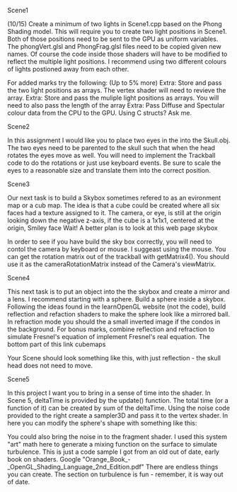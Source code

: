 Scene1 

(10/15) Create a minimum of two lights in Scene1.cpp based on the Phong Shading model. This will require you to create two light positions in Scene1. Both of those positions need to be sent to the GPU as uniform variables. The phongVert.glsl and PhongFrag.glsl files need to be copied given new names. Of course the code inside those shaders will have to be modified to reflect the multiple light positions. I recommend using two different colours of lights postioned away from each other.

For added marks try the following: (Up to 5% more)
Extra: Store and pass the two light positions as arrays. The vertex shader will need to revieve the array.
Extra: Store and pass the muliple light positions as arrays. You will need to also pass the length of the array
Extra: Pass Diffuse and Spectular colour data from the CPU to the GPU. Using C structs? Ask me. 


Scene2

In this assignment I would like you to place two eyes in the into the Skull.obj. The two eyes need to be parented to the skull such that when the head rotates the eyes move as well. You will need to implement the Trackball code to do the rotations or just use keyboard events. Be sure to scale the eyes to a reasonable size and translate them into the correct position.


Scene3

Our next task is to build a Skybox sometimes refered to as an evironment map or a cub map.
The idea is that a cube could be created where all six faces had a texture assigned to it.
The camera, or eye, is still at the origin looking down the negative z-axis, if the cube is a 1x1x1, centered at the origin,
Smiley face
Wait! A better plan is to look at this web page skybox

In order to see if you have build the sky box correctly, you will need to contol the camera by keyboard or mouse. I suggeast using the mouse. You can get the rotation matrix out of the trackball with getMatrix4(). You should use it as the cameraRotationMatrix instead of the Camera's viewMatrix.


Scene4

This next task is to put an object into the the skybox and create a mirror and a lens. I recommend starting with a sphere.
Build a sphere inside a skybox. Following the ideas found in the learnOpenGL website (not the code), build reflection and refaction shaders to make the sphere look like a mirrored ball. In refraction mode you should the a small inverted image if the condos in the background. For bonus marks, combine reflection and refraction to simulate Fresnel's equation of implement Fresnel's real equation. The bottom part of this link cubemaps

Your Scene should look something like this, with just reflection - the skull head does not need to move.


Scene5

In this project I want you to bring in a sense of time into the shader.
In Scene 5, deltaTime is provided by the update() function. The total time (or a function of it) can be created by sum of the deltaTime. Using the noise code provided to the right create a sampler3D and pass it to the vertex shader.
In here you can modify the sphere's shape with something like this:


You could also bring the noise in to the fragment shader.
I used this system "art" math here to generate a mixing function on the surface to simulate turbulence.
This is just a code sample I got from an old out of date, early book on shaders. Google "Orange_Book_-_OpenGL_Shading_Language_2nd_Edition.pdf"
There are endless things you can create. The section on turbulence is fun - remember, it is way out of date. 
